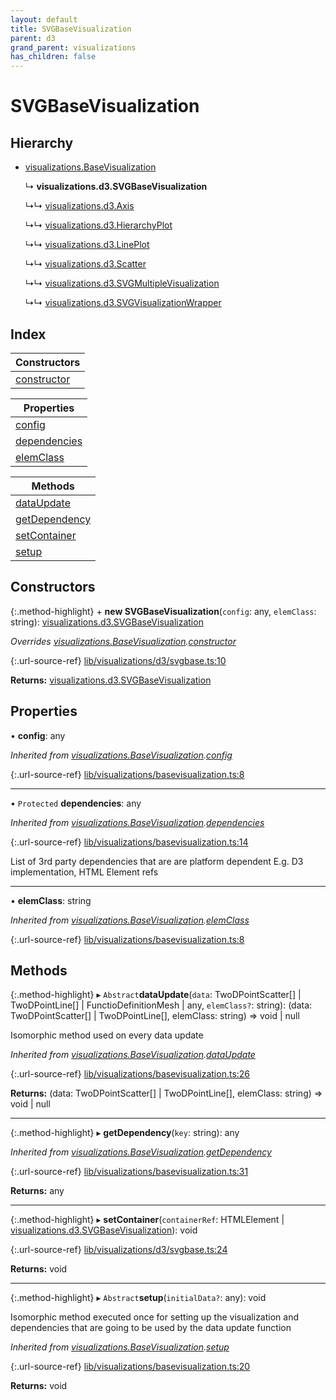 ```yaml
---
layout: default
title: SVGBaseVisualization
parent: d3
grand_parent: visualizations
has_children: false
---
```


# SVGBaseVisualization

## Hierarchy

* [visualizations.BaseVisualization](/docs/classes/visualizations_basevisualization)

  ↳ **visualizations.d3.SVGBaseVisualization**

  ↳↳ [visualizations.d3.Axis](/docs/classes/visualizations_d3_axis)

  ↳↳ [visualizations.d3.HierarchyPlot](/docs/classes/visualizations_d3_hierarchyplot)

  ↳↳ [visualizations.d3.LinePlot](/docs/classes/visualizations_d3_lineplot)

  ↳↳ [visualizations.d3.Scatter](/docs/classes/visualizations_d3_scatter)

  ↳↳ [visualizations.d3.SVGMultipleVisualization](/docs/classes/visualizations_d3_svgmultiplevisualization)

  ↳↳ [visualizations.d3.SVGVisualizationWrapper](/docs/classes/visualizations_d3_svgvisualizationwrapper)

## Index

| Constructors |
|-----------|
| [constructor](#constructor) |

| Properties |
|-----------|
| [config](#config) |
| [dependencies](#dependencies) |
| [elemClass](#elemclass) |

| Methods |
|-----------|
| [dataUpdate](#dataupdate) |
| [getDependency](#getdependency) |
| [setContainer](#setcontainer) |
| [setup](#setup) |

## Constructors

{:.method-highlight}
\+ **new SVGBaseVisualization**(`config`: any, `elemClass`: string): [visualizations.d3.SVGBaseVisualization](/docs/classes/visualizations_d3_svgbasevisualization)

*Overrides [visualizations.BaseVisualization](/docs/classes/visualizations_basevisualization).[constructor](/docs/classes/visualizations_basevisualization#constructor)*

{:.url-source-ref}
[lib/visualizations/d3/svgbase.ts:10](https://github.com/ascentcore/dataspot/blob/b02167c/lib/visualizations/d3/svgbase.ts#L10)

**Returns:** [visualizations.d3.SVGBaseVisualization](/docs/classes/visualizations_d3_svgbasevisualization)

## Properties

•  **config**: any

*Inherited from [visualizations.BaseVisualization](/docs/classes/visualizations_basevisualization).[config](/docs/classes/visualizations_basevisualization#config)*

{:.url-source-ref}
[lib/visualizations/basevisualization.ts:8](https://github.com/ascentcore/dataspot/blob/b02167c/lib/visualizations/basevisualization.ts#L8)

___

• `Protected` **dependencies**: any

*Inherited from [visualizations.BaseVisualization](/docs/classes/visualizations_basevisualization).[dependencies](/docs/classes/visualizations_basevisualization#dependencies)*

{:.url-source-ref}
[lib/visualizations/basevisualization.ts:14](https://github.com/ascentcore/dataspot/blob/b02167c/lib/visualizations/basevisualization.ts#L14)

List of 3rd party dependencies that are are platform dependent
E.g. D3 implementation, HTML Element refs

___

•  **elemClass**: string

*Inherited from [visualizations.BaseVisualization](/docs/classes/visualizations_basevisualization).[elemClass](/docs/classes/visualizations_basevisualization#elemclass)*

{:.url-source-ref}
[lib/visualizations/basevisualization.ts:8](https://github.com/ascentcore/dataspot/blob/b02167c/lib/visualizations/basevisualization.ts#L8)

## Methods

{:.method-highlight}
▸ `Abstract`**dataUpdate**(`data`: TwoDPointScatter[] \| TwoDPointLine[] \| FunctioDefinitionMesh \| any, `elemClass?`: string): (data: TwoDPointScatter[] \| TwoDPointLine[], elemClass: string) => void \| null

Isomorphic method used on every data update

*Inherited from [visualizations.BaseVisualization](/docs/classes/visualizations_basevisualization).[dataUpdate](/docs/classes/visualizations_basevisualization#dataupdate)*

{:.url-source-ref}
[lib/visualizations/basevisualization.ts:26](https://github.com/ascentcore/dataspot/blob/b02167c/lib/visualizations/basevisualization.ts#L26)

**Returns:** (data: TwoDPointScatter[] \| TwoDPointLine[], elemClass: string) => void \| null

___

{:.method-highlight}
▸ **getDependency**(`key`: string): any

*Inherited from [visualizations.BaseVisualization](/docs/classes/visualizations_basevisualization).[getDependency](/docs/classes/visualizations_basevisualization#getdependency)*

{:.url-source-ref}
[lib/visualizations/basevisualization.ts:31](https://github.com/ascentcore/dataspot/blob/b02167c/lib/visualizations/basevisualization.ts#L31)

**Returns:** any

___

{:.method-highlight}
▸ **setContainer**(`containerRef`: HTMLElement \| [visualizations.d3.SVGBaseVisualization](/docs/classes/visualizations_d3_svgbasevisualization)): void

{:.url-source-ref}
[lib/visualizations/d3/svgbase.ts:24](https://github.com/ascentcore/dataspot/blob/b02167c/lib/visualizations/d3/svgbase.ts#L24)

**Returns:** void

___

{:.method-highlight}
▸ `Abstract`**setup**(`initialData?`: any): void

Isomorphic method executed once for setting up the visualization and dependencies
that are going to be used by the data update function

*Inherited from [visualizations.BaseVisualization](/docs/classes/visualizations_basevisualization).[setup](/docs/classes/visualizations_basevisualization#setup)*

{:.url-source-ref}
[lib/visualizations/basevisualization.ts:20](https://github.com/ascentcore/dataspot/blob/b02167c/lib/visualizations/basevisualization.ts#L20)

**Returns:** void
